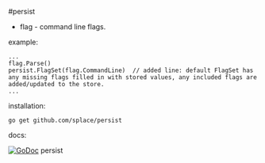 
#persist

  * flag - command line flags.

example:

	...
	flag.Parse()
	persist.FlagSet(flag.CommandLine)  // added line: default FlagSet has any missing flags filled in with stored values, any included flags are added/updated to the store.
	...
	
installation:

	go get github.com/splace/persist
     

docs: 
     
[![GoDoc](https://godoc.org/github.com/splace/persist?status.svg)](https://godoc.org/github.com/splace/persist)  persist

     


